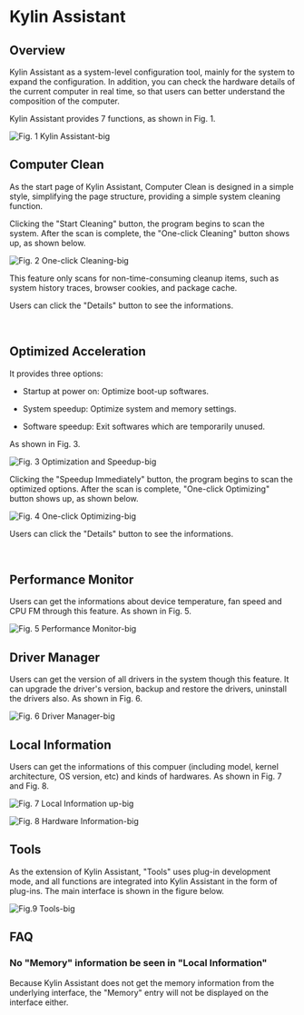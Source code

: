 # Kylin Assistant
## Overview
Kylin Assistant as a system-level configuration tool, mainly for the system to expand the configuration. In addition, you can check the hardware details of the current computer in real time, so that users can better understand the composition of the computer.

Kylin Assistant provides 7 functions, as shown in Fig. 1.

![Fig. 1 Kylin Assistant-big](image/1.png)
<br>

## Computer Clean
As the start page of Kylin Assistant, Computer Clean is designed in a simple style, simplifying the page structure, providing a simple system cleaning function.

Clicking the "Start Cleaning" button, the program begins to scan the system. After the scan is complete, the "One-click Cleaning" button shows up, as shown below.
 
![Fig. 2 One-click Cleaning-big](image/2.png)

This feature only scans for non-time-consuming cleanup items, such as system history traces, browser cookies, and package cache.

Users can click the "Details" button to see the informations.

<br>

## Optimized Acceleration

It provides three options: 

- Startup at power on: Optimize boot-up softwares.

- System speedup: Optimize system and memory settings.

- Software speedup: Exit softwares which are temporarily unused.

As shown in Fig. 3.

![Fig. 3 Optimization and Speedup-big](image/3.png)

Clicking the "Speedup Immediately" button, the program begins to scan the optimized options. After the scan is complete, "One-click Optimizing" button shows up, as shown below.

![Fig. 4 One-click Optimizing-big](image/4.png)

Users can click the "Details" button to see the informations.

<br>

## Performance Monitor
Users can get the informations about device temperature, fan speed and CPU FM through this feature. As shown in Fig. 5.

![Fig. 5 Performance Monitor-big](image/5.png)
<br>

## Driver Manager
Users can get the version of all drivers in the system though this feature. It can upgrade the driver's version, backup and restore the drivers, uninstall the drivers also. As shown in Fig. 6.
 
![Fig. 6 Driver Manager-big](image/6.png)
<br>

## Local Information
Users can get the informations of this compuer (including model, kernel architecture, OS version, etc) and kinds of hardwares. As shown in Fig. 7 and Fig. 8.

![Fig. 7 Local Information up-big](image/7.png)
 
![Fig. 8 Hardware Information-big](image/8.png)

## Tools
As the extension of Kylin Assistant, "Tools" uses plug-in development mode, and all functions are integrated into Kylin Assistant in the form of plug-ins. The main interface is shown in the figure below.
 
![Fig.9 Tools-big](image/9.png)
<br>

## FAQ
### No "Memory" information be seen in "Local Information"
Because Kylin Assistant does not get the memory information from the underlying interface, the "Memory" entry will not be displayed on the interface either.

